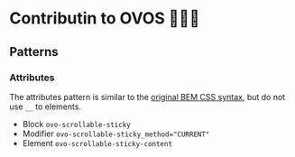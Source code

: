 # Contributin to OVOS 🥚🥚🥚

## Patterns

### Attributes

The attributes pattern is similar to the [original BEM CSS syntax](https://en.bem.info/methodology/quick-start/), but do not use `__` to elements.

- Block `ovo-scrollable-sticky`
- Modifier `ovo-scrollable-sticky_method="CURRENT"`
- Element `ovo-scrollable-sticky-content`